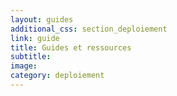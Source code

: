 ```yaml
---
layout: guides
additional_css: section_deploiement
link: guide
title: Guides et ressources
subtitle: 
image: 
category: deploiement
---
```

